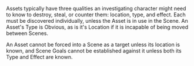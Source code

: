 Assets typically have three qualities an investigating character might need to know to destroy, steal, or counter them: location, type, and effect. Each must be discovered individually, unless the Asset is in use in the Scene. An Asset's Type is Obvious, as is it's Location if it is incapable of being moved between Scenes.

An Asset cannot be forced into a Scene as a target unless its location is known, and Scene Goals cannot be established against it unless both its Type and Effect are known.
